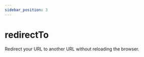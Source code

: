 ```yaml
---
sidebar_position: 3
---
```

# redirectTo
Redirect your URL to another URL without reloading the browser.
